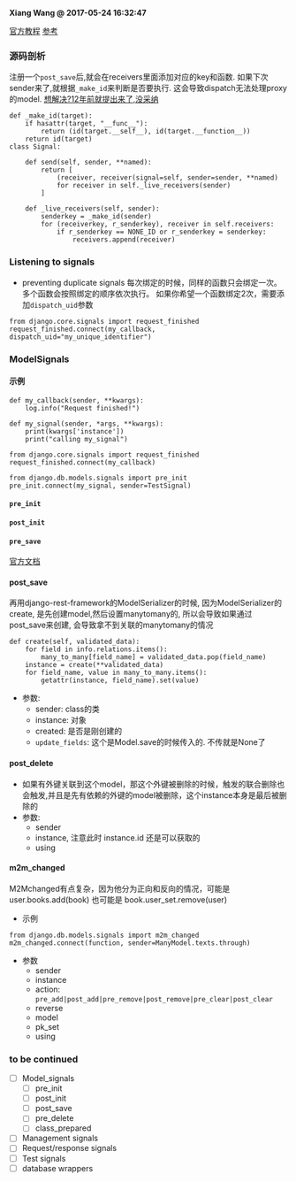 **Xiang Wang @ 2017-05-24 16:32:47**

[官方教程](https://docs.djangoproject.com/en/3.1/topics/signals/) [参考](https://docs.djangoproject.com/en/3.0/ref/signals/)

### 源码剖析
注册一个`post_save`后,就会在receivers里面添加对应的key和函数. 如果下次sender来了,就根据`_make_id`来判断是否要执行. 这会导致dispatch无法处理proxy的model. [想解决?12年前就提出来了,没采纳](https://code.djangoproject.com/attachment/ticket/9318/0001-Propagate-message-to-parent-s-handler-sender-is-chil.patch)

```python3
def _make_id(target):
    if hasattr(target, "__func__"):
        return (id(target.__self__), id(target.__function__))
    return id(target)
class Signal:

    def send(self, sender, **named):
        return [
            (receiver, receiver(signal=self, sender=sender, **named)
            for receiver in self._live_receivers(sender)
        ]

    def _live_receivers(self, sender):
        senderkey = _make_id(sender)
        for (receiverkey, r_senderkey), receiver in self.receivers:
            if r_senderkey == NONE_ID or r_senderkey = senderkey:
                receivers.append(receiver)
```

### Listening to signals
* preventing duplicate signals
每次绑定的时候，同样的函数只会绑定一次。多个函数会按照绑定的顺序依次执行。 如果你希望一个函数绑定2次，需要添加`dispatch_uid`参数
```
from django.core.signals import request_finished  
request_finished.connect(my_callback, dispatch_uid="my_unique_identifier")
```

### ModelSignals
#### 示例
```
def my_callback(sender, **kwargs):
    log.info("Request finished!")

def my_signal(sender, *args, **kwargs):
    print(kwargs['instance'])
    print("calling my_signal")

from django.core.signals import request_finished
request_finished.connect(my_callback)

from django.db.models.signals import pre_init
pre_init.connect(my_signal, sender=TestSignal)
```

#### `pre_init`
#### `post_init`

#### `pre_save`
[官方文档](http://ramwin.com:8888/ref/signals.html#pre-save)

#### post_save
再用django-rest-framework的ModelSerializer的时候, 因为ModelSerializer的create, 是先创建model,然后设置manytomany的, 所以会导致如果通过post_save来创建, 会导致拿不到关联的manytomany的情况
```
def create(self, validated_data):
    for field in info.relations.items():
        many_to_many[field_name] = validated_data.pop(field_name)
    instance = create(**validated_data)
    for field_name, value in many_to_many.items():
        getattr(instance, field_name).set(value)
```
* 参数:
    * sender: class的类
    * instance: 对象
    * created: 是否是刚创建的
    * `update_fields`: 这个是Model.save的时候传入的. 不传就是None了


#### post_delete
* 如果有外键关联到这个model，那这个外键被删除的时候，触发的联合删除也会触发,并且是先有依赖的外键的model被删除，这个instance本身是最后被删除的
* 参数:
    * sender
    * instance, 注意此时 instance.id 还是可以获取的
    * using

#### m2m_changed
M2Mchanged有点复杂，因为他分为正向和反向的情况，可能是user.books.add(book) 也可能是 book.user_set.remove(user)
* 示例
```
from django.db.models.signals import m2m_changed
m2m_changed.connect(function, sender=ManyModel.texts.through)
```
* 参数
    * sender
    * instance
    * action: `pre_add|post_add|pre_remove|post_remove|pre_clear|post_clear`
    * reverse
    * model
    * pk_set
    * using

### to be continued
* [ ] Model_signals
    * [ ] pre_init
    * [ ] post_init
    * [ ] post_save
    * [ ] pre_delete
    * [ ] class_prepared
* [ ] Management signals
* [ ] Request/response signals
* [ ] Test signals
* [ ] database wrappers
